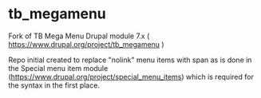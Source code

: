 # tb_megamenu
Fork of TB Mega Menu Drupal module 7.x ( https://www.drupal.org/project/tb_megamenu )

Repo initial created to replace "nolink" menu items with span as is done in the 
Special menu item module (https://www.drupal.org/project/special_menu_items) which is required 
for the <nolink> syntax in the first place.
